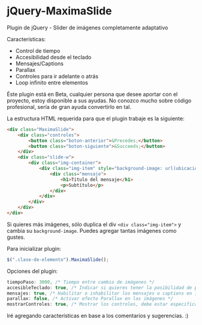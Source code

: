 # jQuery-MaximaSlide
Plugin de jQuery - Slider de imágenes completamente adaptativo

Características:
- Control de tiempo
- Accesibilidad desde el teclado
- Mensajes/Captions
- Parallax
- Controles para ir adelante o atrás
- Loop infinito entre elementos

Éste plugin está en Beta, cualquier persona que desee aportar con el proyecto, estoy disponible a sus ayudas.
No conozco mucho sobre código profesional, sería de gran ayuda convertirlo en tal.

La estructura HTML requerida para que el plugin trabaje es la siguiente:

```html
<div class="MaximaSlide">
    <div class="controles">
        <button class="boton-anterior">&Precedes;</button>
        <button class="boton-siguiente">&Succeeds;</button>
    </div>
    <div class="slide-w">
        <div class="img-container">
            <div class="img-item" style="background-image: url(ubicacion_de_la_imagen)">
                <div class="mensaje">
                    <h1>Titulo del mensaje</h1>
                    <p>Subtítulo</p>
                </div>
            </div>
        </div>
    </div>
</div>
```

Si quieres más imágenes, sólo duplica el div ```<div class="img-item">``` y cambia su ```background-image```.
Puedes agregar tantas imágenes como gustes.

Para inicializar plugin:

```javascript
$(".clase-de-elemento").MaximaSlide();
```

Opciones del plugin:
```javascript
tiempoPaso: 3000, /* Tiempo entre cambio de imágenes */
accesibleTeclado: true, /* Indicar si quieres tener la posibilidad de pasar la imagen desde las flechas del teclado */
mensajes: true, /* Habilitar o inhabilitar los mensajes o captions en inglés */
parallax: false, /* Activar efecto Parallax en las imágenes */
mostrarControles: true, /* Mostrar los controles, debe estar especificado el HTML correspondiente, en caso contrario se desactivará automáticamente. */
```

Iré agregando características en base a los comentarios y sugerencias. :)

